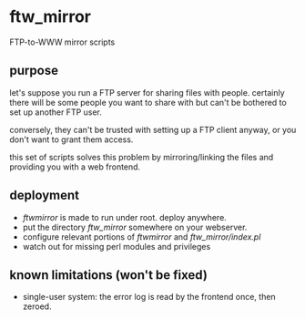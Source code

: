 ftw_mirror
==========

FTP-to-WWW mirror scripts

purpose
----------
let's suppose you run a FTP server for sharing files with people.
certainly there will be some people you want to share with but
can't be bothered to set up another FTP user.

conversely, they can't be trusted with setting up a FTP client anyway,
or you don't want to grant them access.

this set of scripts solves this problem by mirroring/linking the files
and providing you with a web frontend.

deployment
----------
- *ftwmirror* is made to run under root. deploy anywhere.
- put the directory *ftw_mirror* somewhere on your webserver.
- configure relevant portions of *ftwmirror* and *ftw_mirror/index.pl*
- watch out for missing perl modules and privileges

known limitations (won't be fixed)
----------
- single-user system: the error log is read by the frontend once, then zeroed.

